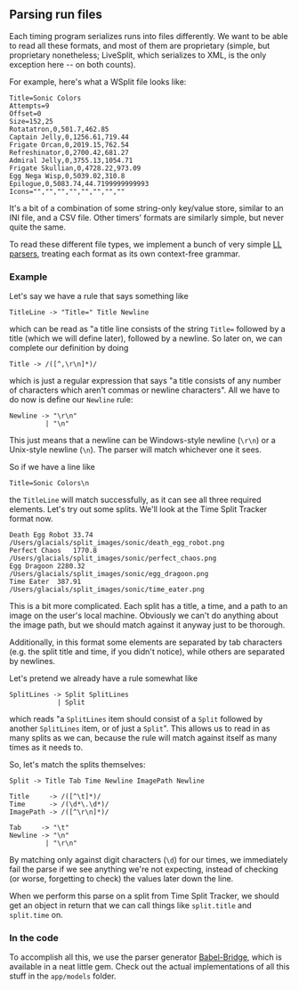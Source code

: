 ## Parsing run files
Each timing program serializes runs into files differently. We want to be able to read all these formats, and most of
them are proprietary (simple, but proprietary nonetheless; LiveSplit, which serializes to XML, is the only exception
here -- on both counts).

For example, here's what a WSplit file looks like:

    Title=Sonic Colors
    Attempts=9
    Offset=0
    Size=152,25
    Rotatatron,0,501.7,462.85
    Captain Jelly,0,1256.61,719.44
    Frigate Orcan,0,2019.15,762.54
    Refreshinator,0,2700.42,681.27
    Admiral Jelly,0,3755.13,1054.71
    Frigate Skullian,0,4728.22,973.09
    Egg Nega Wisp,0,5039.02,310.8
    Epilogue,0,5083.74,44.7199999999993
    Icons="","","","","","","",""

It's a bit of a combination of some string-only key/value store, similar to an INI file, and a CSV file. Other timers'
formats are similarly simple, but never quite the same.

To read these different file types, we implement a bunch of very simple [LL parsers][2], treating each format as its own
context-free grammar.

### Example
Let's say we have a rule that says something like

    TitleLine -> "Title=" Title Newline

which can be read as "a title line consists of the string `Title=` followed by a title (which we will define later),
followed by a newline. So later on, we can complete our definition by doing

    Title -> /([^,\r\n]*)/

which is just a regular expression that says "a title consists of any number of characters which aren't commas or
newline characters". All we have to do now is define our `Newline` rule:

    Newline -> "\r\n"
             | "\n"

This just means that a newline can be Windows-style newline (`\r\n`) or a Unix-style newline (`\n`). The parser will
match whichever one it sees.

So if we have a line like

    Title=Sonic Colors\n

the `TitleLine` will match successfully, as it can see all three required elements. Let's try out some splits. We'll
look at the Time Split Tracker format now.

    Death Egg Robot	33.74
    /Users/glacials/split_images/sonic/death_egg_robot.png
    Perfect Chaos	1770.8
    /Users/glacials/split_images/sonic/perfect_chaos.png
    Egg Dragoon	2280.32
    /Users/glacials/split_images/sonic/egg_dragoon.png
    Time Eater	387.91
    /Users/glacials/split_images/sonic/time_eater.png

This is a bit more complicated. Each split has a title, a time, and a path to an image on the user's local machine.
Obviously we can't do anything about the image path, but we should match against it anyway just to be thorough.

Additionally, in this format some elements are separated by tab characters (e.g. the split title and time, if you didn't
notice), while others are separated by newlines.

Let's pretend we already have a rule somewhat like

    SplitLines -> Split SplitLines
                | Split

which reads "a `SplitLines` item should consist of a `Split` followed by another `SplitLines` item, or of just a
`Split`". This allows us to read in as many splits as we can, because the rule will match against itself as many times
as it needs to.

So, let's match the splits themselves:

    Split -> Title Tab Time Newline ImagePath Newline

    Title     -> /([^\t]*)/
    Time      -> /(\d*\.\d*)/
    ImagePath -> /([^\r\n]*)/

    Tab     -> "\t"
    Newline -> "\n"
             | "\r\n"

By matching only against digit characters (`\d`) for our times, we immediately fail the parse if we see anything we're
not expecting, instead of checking (or worse, forgetting to check) the values later down the line.

When we perform this parse on a split from Time Split Tracker, we should get an object in return that we can call things
like `split.title` and `split.time` on.

### In the code
To accomplish all this, we use the parser generator [Babel-Bridge][2], which is available in a neat little gem. Check
out the actual implementations of all this stuff in the `app/models` folder. 

[1]: http://en.wikipedia.org/wiki/LL_parser
[2]: https://github.com/shanebdavis/Babel-Bridge
